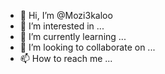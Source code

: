 - 👋 Hi, I’m @Mozi3kaloo
- 👀 I’m interested in ...
- 🌱 I’m currently learning ...
- 💞️ I’m looking to collaborate on ...
- 📫 How to reach me ...

<!---
Mozi3kaloo/Mozi3kaloo is a ✨ special ✨ repository because its `README.md` (this file) appears on your GitHub profile.
You can click the Preview link to take a look at your changes.
--->
